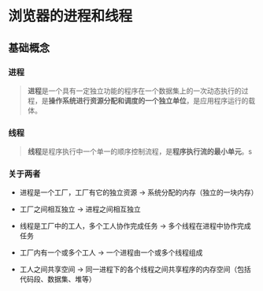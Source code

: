 # 浏览器的进程和线程

## 基础概念

### **进程**

  > **进程**是一个具有一定独立功能的程序在一个数据集上的一次动态执行的过程，是**操作系统进行资源分配和调度的一个独立单位**，是应用程序运行的载体。

### **线程**

  > **线程**是程序执行中一个单一的顺序控制流程，是**程序执行流的最小单元**。s

### 关于两者

  - 进程是一个工厂，工厂有它的独立资源 -> 系统分配的内存（独立的一块内存）

  - 工厂之间相互独立 -> 进程之间相互独立

  - 线程是工厂中的工人，多个工人协作完成任务 -> 多个线程在进程中协作完成任务

  - 工厂内有一个或多个工人 -> 一个进程由一个或多个线程组成

  - 工人之间共享空间 -> 同一进程下的各个线程之间共享程序的内存空间（包括代码段、数据集、堆等）